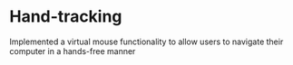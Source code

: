 # Hand-tracking
Implemented a virtual mouse functionality to allow users to navigate their computer in a hands-free manner
